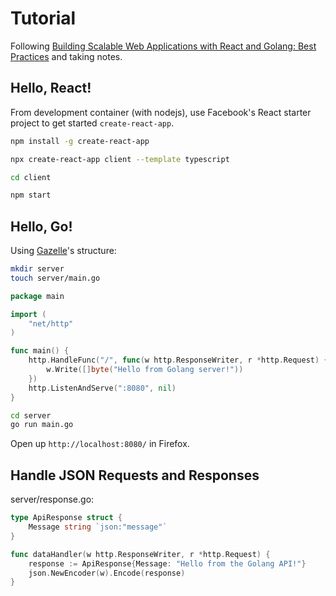 # Tutorial

Following [Building Scalable Web Applications with React and Golang: Best Practices](https://www.dhiwise.com/post/building-scalable-web-applications-with-react-and-golang) and taking notes.

## Hello, React!

From development container (with nodejs), use Facebook's React starter project to get started `create-react-app`.

```bash
npm install -g create-react-app
```

```bash
npx create-react-app client --template typescript

cd client

npm start
```

## Hello, Go!

Using [Gazelle](https://github.com/kilpatty/Gazelle)'s structure:

```bash
mkdir server
touch server/main.go
```

```go
package main

import (
    "net/http"
)

func main() {
    http.HandleFunc("/", func(w http.ResponseWriter, r *http.Request) {
        w.Write([]byte("Hello from Golang server!"))
    })
    http.ListenAndServe(":8080", nil)
}
```

```bash
cd server
go run main.go
```

Open up `http://localhost:8080/` in Firefox.

## Handle JSON Requests and Responses

server/response.go:

```go
type ApiResponse struct {
    Message string `json:"message"`
}

func dataHandler(w http.ResponseWriter, r *http.Request) {
    response := ApiResponse{Message: "Hello from the Golang API!"}
    json.NewEncoder(w).Encode(response)
}
```